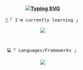 <!-- Intro  -->
<h3 align="center">
        <a href="https://git.io/typing-svg"><img src="https://readme-typing-svg.demolab.com?font=Fira+Code&weight=500&pause=1000&color=F78787&center=true&random=false&width=435&lines=%3E+Hey+There!%2C+I'm+Devin" alt="Typing SVG" /></a>
</h3>

<p align="center"> 
  <samp>
    📄「 I'm currently learning 」
    <br>
    <br>
    <a href="https://skillicons.dev">
      <img src="https://skillicons.dev/icons?i=react,cs" />
    </a>
  </samp>
</p>

<br>

<p align="center"> 
  <samp>
    💻「 Languages/Frameworks 」
    <br>
    <br>
    <a href="https://skillicons.dev">
      <img src="https://skillicons.dev/icons?i=tailwind,lua,vue,jquery" />
    </a>
  </samp>
</p>
